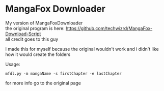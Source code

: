 # MangaFox Downloader # 
My version of MangaFoxDownloader  
the original program is here: https://github.com/techwizrd/MangaFox-Download-Script  
all credit goes to this guy  

I made this for myself because the original wouldn't work and i didn't like how it would create the folders  

Usage:  
  
```mfdl.py -m mangaName -s firstChapter -e lastChapter  ```  
  
for more info go to the original page  

